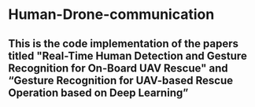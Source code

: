 # Human-Drone-communication
## This is the code implementation of the papers titled "Real-Time Human Detection and Gesture Recognition for On-Board UAV Rescue" and “Gesture Recognition for UAV-based Rescue Operation based on Deep Learning”
